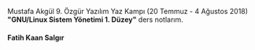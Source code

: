 Mustafa Akgül 9. Özgür Yazılım Yaz Kampı (20 Temmuz - 4 Ağustos 2018) **"GNU/Linux Sistem Yönetimi 1. Düzey"** ders notlarım.

#### Fatih Kaan Salgır

